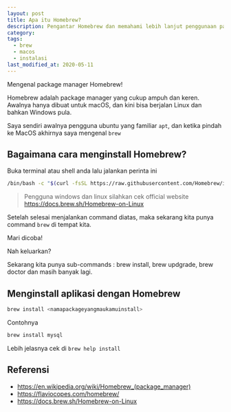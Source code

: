 ```yaml
---
layout: post
title: Apa itu Homebrew?
description: Pengantar Homebrew dan memahami lebih lanjut penggunaan package manager secara praktis.
category:
tags:
  - brew
  - macos
  - instalasi
last_modified_at: 2020-05-11
---
```


Mengenal package manager Homebrew!

Homebrew adalah package manager yang cukup ampuh dan keren. Awalnya hanya dibuat untuk macOS, dan kini bisa berjalan Linux dan bahkan Windows pula.

Saya sendiri awalnya pengguna ubuntu yang familiar `apt`, dan ketika pindah ke MacOS akhirnya saya mengenal `brew`


## Bagaimana cara menginstall Homebrew?

Buka terminal atau shell anda lalu jalankan perinta ini

```sh
/bin/bash -c "$(curl -fsSL https://raw.githubusercontent.com/Homebrew/install/master/install.sh)"
```

> Pengguna windows dan linux silahkan cek official website https://docs.brew.sh/Homebrew-on-Linux

Setelah selesai menjalankan command diatas, maka sekarang kita punya command `brew` di tempat kita.

Mari dicoba!

<amp-img src="/assets/post/homebrew/brew.png" width="900" height="678" layout="responsive" alt="AMP"></amp-img>

Nah keluarkan?

Sekarang kita punya sub-commands : brew install, brew updgrade, brew doctor dan masih banyak lagi.


## Menginstall aplikasi dengan Homebrew

```sh
brew install <namapackageyangmaukamuinstall>
```

Contohnya

```sh
brew install mysql
```

Lebih jelasnya cek di `brew help install`

## Referensi

* https://en.wikipedia.org/wiki/Homebrew_(package_manager)
* https://flaviocopes.com/homebrew/
* https://docs.brew.sh/Homebrew-on-Linux
